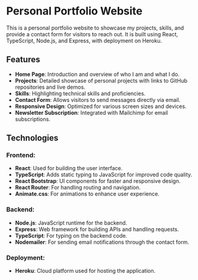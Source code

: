 # Personal Portfolio Website

This is a personal portfolio website to showcase my projects, skills, and provide a contact form for visitors to reach out. It is built using React, TypeScript, Node.js, and Express, with deployment on Heroku.

## Features

- **Home Page**: Introduction and overview of who I am and what I do.
- **Projects**: Detailed showcase of personal projects with links to GitHub repositories and live demos.
- **Skills**: Highlighting technical skills and proficiencies.
- **Contact Form**: Allows visitors to send messages directly via email.
- **Responsive Design**: Optimized for various screen sizes and devices.
- **Newsletter Subscription**: Integrated with Mailchimp for email subscriptions.

## Technologies

### Frontend:
- **React**: Used for building the user interface.
- **TypeScript**: Adds static typing to JavaScript for improved code quality.
- **React Bootstrap**: UI components for faster and responsive design.
- **React Router**: For handling routing and navigation.
- **Animate.css**: For animations to enhance user experience.

### Backend:
- **Node.js**: JavaScript runtime for the backend.
- **Express**: Web framework for building APIs and handling requests.
- **TypeScript**: For typing on the backend code.
- **Nodemailer**: For sending email notifications through the contact form.

### Deployment:
- **Heroku**: Cloud platform used for hosting the application.



